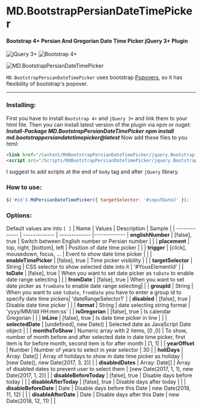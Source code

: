
  

# MD.BootstrapPersianDateTimePicker
#### Bootstrap 4+ Persian And Gregorian Date Time Picker jQuery 3+ Plugin

  

![jQuery 3+](https://jquery.com/jquery-wp-content/themes/jquery/images/logo-jquery.png) ![Bootstrap 4+](https://themes.getbootstrap.com/wp-content/themes/bootstrap-marketplace/assets/images/elements/bootstrap-stack.png)

![MD.BootstrapPersianDateTimePicker](https://raw.githubusercontent.com/Mds92/MD.BootstrapPersianDateTimePicker/Bootstrap4/src/MdPersianDateTimePicker.jpg)

`MD.BootstrapPersianDateTimePicker` uses bootstrap [Popovers](https://getbootstrap.com/docs/4.1/components/popovers/), so it has flexibility of bootstrap's popover.
<hr>

### Installing:
First you have to install `Bootstrap 4+` and `jQuery 3+` and link them to your html file.
Then you can install latest version of the plugin via npm or nuget:
***Install-Package MD.BootstrapPersianDateTimePicker***
***npm install md.bootstrappersiandatetimepicker@latest***
Now add these files to you html:
```html
<link href="/Content/MdBootstrapPersianDateTimePicker/jquery.Bootstrap-PersianDateTimePicker.css" rel="stylesheet"/>
<script src="/Scripts/MdBootstrapPersianDateTimePicker/jquery.Bootstrap-PersianDateTimePicker"></script>
```
I suggest to add scripts at the end of  `body`  tag and after  `jQuery`  library.
### How to use:
```javascript
$('#id').MdPersianDateTimePicker({ targetSelector: '#inputDate2' });
```

### Options:
Default values are into `[ ]`
| Name | Values | Description | Sample |
| ------------- | ------------- | ------------- |------------- 
| **englishNumber** | [false], true | Switch between English number or Persian number | |
| **placement** | top, right, [bottom], left | Position of date time picker | |
| **trigger** | [click], mousedown, focus, ...  | Event to show date time picker  | |
| **enableTimePicker** | [false], true  | Time picker visibility  | |
| **targetSelector** | String  | CSS selector to show selected date into it  | '#YousElementId' |
| **toDate** | [false], true | When you want to set date picker as `toDate` to enable date range selecting |  |
| **fromDate** | [false], true | When you want to set date picker as `fromDate` to enable date range selecting|  |
| **groupId** | String  | When you want to use `toDate`, `fromDate` you have to enter a group id to specify date time pickers| 'dateRangeSelector1' |
| **disabled** | [false], true | Disable date time picker |  |
| **format** | String | date selecting string format | 'yyyy/MM/dd HH:mm:ss' |
| **isGregorian** | [false], true | Is calendar Gregorian |  |
| **inLine** | [false], true | Is date time picker in line |  |
| **selectedDate** | [undefined], new Date() | Selected date as JavaScript Date object  |  |
| **monthsToShow** | Numeric array with 2 items, [0 ,0] | To show, number of month before and after selected date in date time picker, first item is for before month, second item is for after month  | [1, 1] |
| **yearOffset** | Number | Number of years to select in year selector | 30 |
| **holiDays** | Array: Date[] | Array of holidays to show in date time picker as holiday | [new Date(), new Date(2017, 3, 2)] |
| **disabledDates** | Array: Date[] | Array of disabled dates to prevent user to select them | [new Date(2017, 1, 1), new Date(2017, 1, 2)] |
| **disableBeforeToday** | [false], true | Disable days before today |  |
| **disableAfterToday** | [false], true | Disable days after today |  |
| **disableBeforeDate** | Date | Disable days before this Date | new Date(2018, 11, 12) | |
| **disableAfterDate** | Date | Disable days after this Date | new Date(2018, 12, 11) | |
